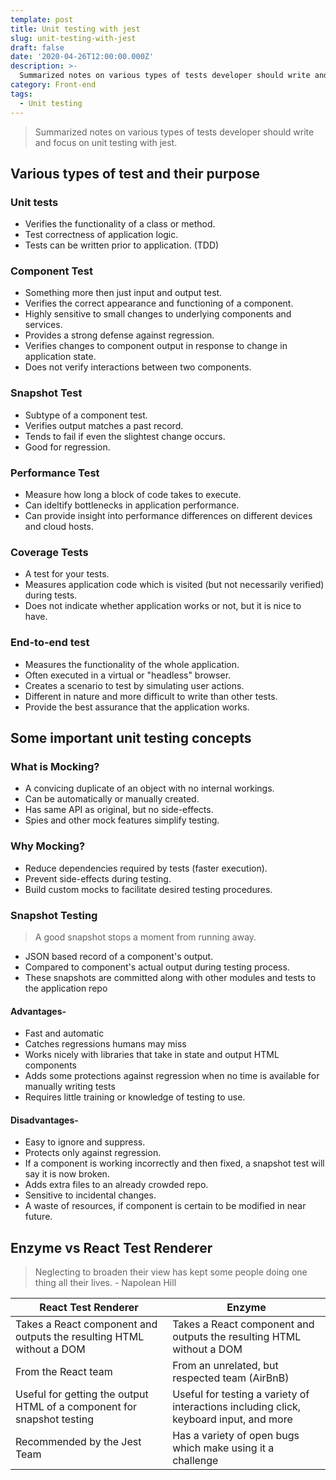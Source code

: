 ```yaml
---
template: post
title: Unit testing with jest
slug: unit-testing-with-jest
draft: false
date: '2020-04-26T12:00:00.000Z'
description: >-
  Summarized notes on various types of tests developer should write and focus on unit testing with jest.
category: Front-end
tags:
  - Unit testing
---
```


> Summarized notes on various types of tests developer should write and focus on unit testing with jest.

## Various types of test and their purpose

### Unit tests

- Verifies the functionality of a class or method.
- Test correctness of application logic.
- Tests can be written prior to application. (TDD)

### Component Test

- Something more then just input and output test.
- Verifies the correct appearance and functioning of a component.
- Highly sensitive to small changes to underlying components and services.
- Provides a strong defense against regression.
- Verifies changes to component output in response to change in application state.
- Does not verify interactions between two components.

### Snapshot Test

- Subtype of a component test.
- Verifies output matches a past record.
- Tends to fail if even the slightest change occurs.
- Good for regression.

### Performance Test

- Measure how long a block of code takes to execute.
- Can ideltify bottlenecks in application performance.
- Can provide insight into performance differences on different devices and cloud hosts.

### Coverage Tests

- A test for your tests.
- Measures application code which is visited (but not necessarily verified) during tests.
- Does not indicate whether application works or not, but it is nice to have.

### End-to-end test

- Measures the functionality of the whole application.
- Often executed in a virtual or "headless" browser.
- Creates a scenario to test by simulating user actions.
- Different in nature and more difficult to write than other tests.
- Provide the best assurance that the application works.

## Some important unit testing concepts

### What is Mocking?

- A convicing duplicate of an object with no internal workings.
- Can be automatically or manually created.
- Has same API as original, but no side-effects.
- Spies and other mock features simplify testing.

### Why Mocking?

- Reduce dependencies required by tests (faster execution).
- Prevent side-effects during testing.
- Build custom mocks to facilitate desired testing procedures.

### Snapshot Testing

> A good snapshot stops a moment from running away.

- JSON based record of a component's output.
- Compared to component's actual output during testing process.
- These snapshots are committed along with other modules and tests to the application repo

#### Advantages-

- Fast and automatic
- Catches regressions humans may miss
- Works nicely with libraries that take in state and output HTML components
- Adds some protections against regression when no time is available for manually writing tests
- Requires little training or knowledge of testing to use.

#### Disadvantages-

- Easy to ignore and suppress.
- Protects only against regression.
- If a component is working incorrectly and then fixed, a snapshot test will say it is now broken.
- Adds extra files to an already crowded repo.
- Sensitive to incidental changes.
- A waste of resources, if component is certain to be modified in near future.

## Enzyme vs React Test Renderer

> Neglecting to broaden their view has kept some people doing one thing all their lives. - Napolean Hill

| React Test Renderer                                                    | Enzyme                                                                                 |
| ---------------------------------------------------------------------- | -------------------------------------------------------------------------------------- |
| Takes a React component and outputs the resulting HTML without a DOM   | Takes a React component and outputs the resulting HTML without a DOM                   |
| From the React team                                                    | From an unrelated, but respected team (AirBnB)                                         |
| Useful for getting the output HTML of a component for snapshot testing | Useful for testing a variety of interactions including click, keyboard input, and more |
| Recommended by the Jest Team                                           | Has a variety of open bugs which make using it a challenge                             |
